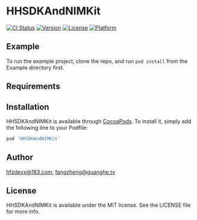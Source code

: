 # HHSDKAndNIMKit

[![CI Status](https://img.shields.io/travis/hfzdeyx@163.com/HHSDKAndNIMKit.svg?style=flat)](https://travis-ci.org/hfzdeyx@163.com/HHSDKAndNIMKit)
[![Version](https://img.shields.io/cocoapods/v/HHSDKAndNIMKit.svg?style=flat)](https://cocoapods.org/pods/HHSDKAndNIMKit)
[![License](https://img.shields.io/cocoapods/l/HHSDKAndNIMKit.svg?style=flat)](https://cocoapods.org/pods/HHSDKAndNIMKit)
[![Platform](https://img.shields.io/cocoapods/p/HHSDKAndNIMKit.svg?style=flat)](https://cocoapods.org/pods/HHSDKAndNIMKit)

## Example

To run the example project, clone the repo, and run `pod install` from the Example directory first.

## Requirements

## Installation

HHSDKAndNIMKit is available through [CocoaPods](https://cocoapods.org). To install
it, simply add the following line to your Podfile:

```ruby
pod 'HHSDKAndNIMKit'
```

## Author

hfzdeyx@163.com, fangzheng@guanghe.tv

## License

HHSDKAndNIMKit is available under the MIT license. See the LICENSE file for more info.
